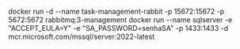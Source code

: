 docker run -d --name task-management-rabbit -p 15672:15672 -p 5672:5672 rabbitmq:3-management
docker run --name sqlserver -e "ACCEPT_EULA=Y" -e "SA_PASSWORD=senhaSA" -p 1433:1433 -d mcr.microsoft.com/mssql/server:2022-latest
